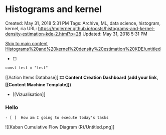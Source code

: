 # Histograms and kernel

Created: May 31, 2018 5:31 PM
Tags: Archive, ML, data science, histogram, kernel, ria
URL: https://mglerner.github.io/posts/histograms-and-kernel-density-estimation-kde-2.html?p=28
Updated: May 31, 2018 5:31 PM

[Skip to main content](https://mglerner.github.io/posts/histograms-and-kernel-density-estimation-kde-2.html?p=28#content)
[Histograms%20and%20kernel%20density%20estimation%20KDE/untitled](Histograms%20and%20kernel%20density%20estimation%20KDE%202/untitled)

-   [ ]

```
const test = "test"
```

[[Action Items Database]]
🎞️ **Content Creation Dashboard** **(add your link, [[Content Machine Template]])**

-   [[Vizualisation]]

### Hello

    - [ ]  How am I going to execute today's tasks

![[Kaban Cumulative Flow Diagram (R)/Untitled.png]]
